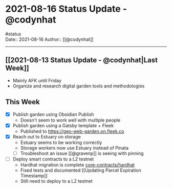 # 2021-08-16 Status Update - @codynhat
#status  
Date:: 2021-08-16
Author:: [[@codynhat]]

---

## [[2021-08-13 Status Update - @codynhat|Last Week]]
- Mainly AFK until Friday
- Organize and research digital garden tools and methodologies

## This Week
- [x] Publish garden using Obsidian Publish
	- Doesn't seem to work well with multiple people
- [x] Publish garden using a Gatsby template + Fleek
	- Published to https://geo-web-garden.on.fleek.co
- [x] Reach out to Estuary on storage
	- Estuary seems to be working correctly
	- Storage workers now use Estuary instead of Pinata
	- [ ] Troubleshoot an issue [[@gravenp]] is seeing with pinning
- [ ] Deploy smart contracts to a L2 testnet
	- Hardhat migration is complete [core-contracts/hardhat](https://github.com/Geo-Web-Project/core-contracts/tree/hardhat)
	- Fixed tests and documented [[Updating Parcel Expiration Timestamp]]
	- Still need to deploy to a L2 testnet